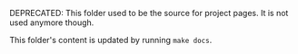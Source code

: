 DEPRECATED: This folder used to be the source for project pages. It is not used anymore though.

This folder's content is updated by running `make docs`.
